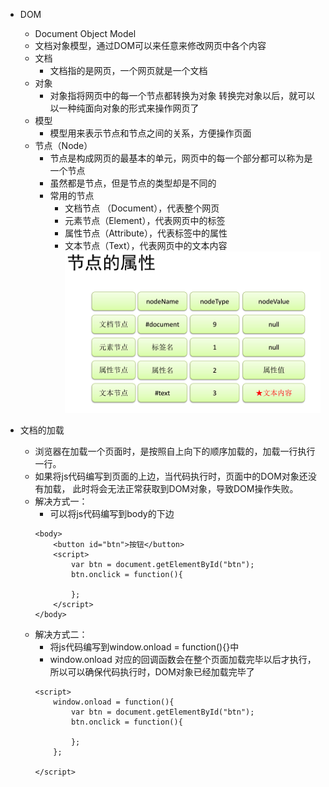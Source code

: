 - DOM
	- Document Object Model
	- 文档对象模型，通过DOM可以来任意来修改网页中各个内容
	- 文档
		- 文档指的是网页，一个网页就是一个文档
	- 对象
		- 对象指将网页中的每一个节点都转换为对象
		  转换完对象以后，就可以以一种纯面向对象的形式来操作网页了
	- 模型
		- 模型用来表示节点和节点之间的关系，方便操作页面
	- 节点（Node）
		- 节点是构成网页的最基本的单元，网页中的每一个部分都可以称为是一个节点
		- 虽然都是节点，但是节点的类型却是不同的
		- 常用的节点
			- 文档节点 （Document），代表整个网页
			- 元素节点（Element），代表网页中的标签
			- 属性节点（Attribute），代表标签中的属性
			- 文本节点（Text），代表网页中的文本内容
	![文档节点](../images/dom_node.png)
			
- 文档的加载
	- 浏览器在加载一个页面时，是按照自上向下的顺序加载的，加载一行执行一行。
	- 如果将js代码编写到页面的上边，当代码执行时，页面中的DOM对象还没有加载，
	  此时将会无法正常获取到DOM对象，导致DOM操作失败。
	- 解决方式一：
		- 可以将js代码编写到body的下边
		```
		<body>
			<button id="btn">按钮</button>
			<script>
				var btn = document.getElementById("btn");
				btn.onclick = function(){
				
				};
			</script>
		</body>
		```
	- 解决方式二：
		- 将js代码编写到window.onload = function(){}中
		- window.onload 对应的回调函数会在整个页面加载完毕以后才执行，
		  所以可以确保代码执行时，DOM对象已经加载完毕了
		```
		<script>
			window.onload = function(){
				var btn = document.getElementById("btn");
				btn.onclick = function(){
				
				};
			};
		
		</script>	
		```
	
	
	

			

		

	
	
	
	
	
	
	
	
	
		
		
			
				
				